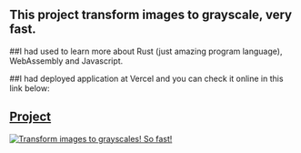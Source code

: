 ## This project transform images to grayscale, very fast. 

##I had used to learn more about Rust (just amazing program language), WebAssembly and Javascript.

##I had deployed application at Vercel and you can check it online in this link below:

## [Project](https://image-effects-ochre.vercel.app/ "Project")

[![Transform images to grayscales! So fast!](https://files.fm/u/4vfeqdf9g "Transform images to grayscales! So fast!")](https://image-effects-ochre.vercel.app/ "Transform images to grayscales! So fast!")
